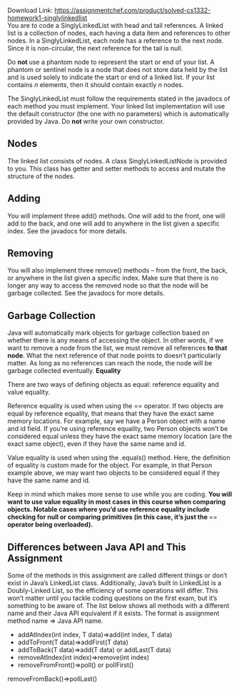Download Link: https://assignmentchef.com/product/solved-cs1332-homework1-singlylinkedlist
<br>
You are to code a SinglyLinkedList with head and tail references. A linked list is a collection of nodes, each having a data item and references to other nodes. In a SinglyLinkedList, each node has a reference to the next node. Since it is non-circular, the next reference for the tail is null.

Do <strong>not </strong>use a phantom node to represent the start or end of your list. A phantom or sentinel node is a node that does not store data held by the list and is used solely to indicate the start or end of a linked list. If your list contains <em>n </em>elements, then it should contain exactly <em>n </em>nodes.

The SinglyLinkedList must follow the requirements stated in the javadocs of each method you must implement. Your linked list implementation will use the default constructor (the one with no parameters) which is automatically provided by Java. Do <strong>not </strong>write your own constructor.

<h2>Nodes</h2>

The linked list consists of nodes. A class SinglyLinkedListNode is provided to you. This class has getter and setter methods to access and mutate the structure of the nodes.

<h2>Adding</h2>

You will implement three add() methods. One will add to the front, one will add to the back, and one will add to anywhere in the list given a specific index. See the javadocs for more details.

<h2>Removing</h2>

You will also implement three remove() methods – from the front, the back, or anywhere in the list given a specific index. Make sure that there is no longer any way to access the removed node so that the node will be garbage collected. See the javadocs for more details.

<h2>Garbage Collection</h2>

Java will automatically mark objects for garbage collection based on whether there is any means of accessing the object. In other words, if we want to remove a node from the list, we must remove all references <strong>to that node</strong>. What the next reference of that node points to doesn’t particularly matter. As long as no references can reach the node, the node will be garbage collected eventually. <strong>Equality</strong>

There are two ways of defining objects as equal: reference equality and value equality.

Reference equality is used when using the == operator. If two objects are equal by reference equality, that means that they have the exact same memory locations. For example, say we have a Person object with a name and id field. If you’re using reference equality, two Person objects won’t be considered equal unless they have the exact same memory location (are the exact same object), even if they have the same name and id.

Value equality is used when using the .equals() method. Here, the definition of equality is custom made for the object. For example, in that Person example above, we may want two objects to be considered equal if they have the same name and id.

Keep in mind which makes more sense to use while you are coding. <strong>You will want to use value equality in most cases in this course when comparing objects. Notable cases where you’d use reference equality include checking for null or comparing primitives (in this case, it’s just the </strong>== <strong>operator being overloaded).</strong>

<h2>Differences between Java API and This Assignment</h2>

Some of the methods in this assignment are called different things or don’t exist in Java’s LinkedList class. Additionally, Java’s built in LinkedList is a Doubly-Linked List, so the efficiency of some operations will differ. This won’t matter until you tackle coding questions on the first exam, but it’s something to be aware of. The list below shows all methods with a different name and their Java API equivalent if it exists. The format is assignment method name ⇒ Java API name.

<ul>

 <li>addAtIndex(int index, T data)⇒add(int index, T data)</li>

 <li>addToFront(T data)⇒addFirst(T data)</li>

 <li>addToBack(T data)⇒add(T data) or addLast(T data)</li>

 <li>removeAtIndex(int index)⇒remove(int index)</li>

 <li>removeFromFront()⇒poll() or pollFirst()</li>

</ul>

removeFromBack()⇒pollLast()